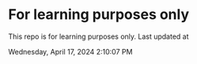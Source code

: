 # For learning purposes only
This repo is for learning purposes only.
Last updated at

Wednesday, April 17, 2024 2:10:07 PM

